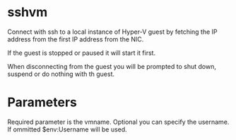 # sshvm
Connect with ssh to a local instance of Hyper-V guest by fetching the IP address from the first IP address from the NIC.

If the guest is stopped or paused it will start it first.

When disconnecting from the guest you will be prompted to shut down, suspend or do nothing with th guest.

# Parameters
Required parameter is the vmname.
Optional you can specify the username. If ommitted $env:Username will be used.
